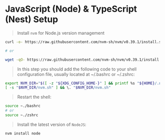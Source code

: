 # JavaScript (Node) & TypeScript (Nest) Setup 

> Install `nvm` for Node.js version management

```bash
curl -o- https://raw.githubusercontent.com/nvm-sh/nvm/v0.39.1/install.sh | bash

# or

wget -qO- https://raw.githubusercontent.com/nvm-sh/nvm/v0.39.1/install.sh | bash
```
> In this step you should add the following code to your shell configuration file, usually located at ~/.bashrc or ~/.zshrc:

```bash
export NVM_DIR="$([ -z "${XDG_CONFIG_HOME-}" ] && printf %s "${HOME}/.nvm" || printf %s "${XDG_CONFIG_HOME}/nvm")"
[ -s "$NVM_DIR/nvm.sh" ] && \. "$NVM_DIR/nvm.sh"
```

> Restart the shell:

```bash
source ~./bashrc 
# or 
source ~./zshrc
```

> Install the latest version of `NodeJS`:

```bash
nvm install node 
```
